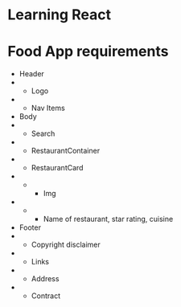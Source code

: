 # Learning React

# Food App requirements

- Header
- - Logo
- - Nav Items
- Body
- - Search
- - RestaurantContainer
- - RestaurantCard
- - - Img
- - - Name of restaurant, star rating, cuisine
- Footer
- - Copyright disclaimer
- - Links
- - Address
- - Contract
